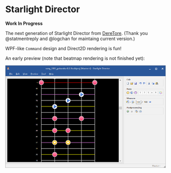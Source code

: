 ﻿# Starlight Director

**Work In Progress**

The next generation of Starlight Director from [DereTore](https://github.com/OpenCGSS/DereTore).
(Thank you @statmentreply and @logchan for maintaing current version.)

WPF-like `Command` design and Direct2D rendering is fun!

An early preview (note that beatmap rendering is not finished yet):

![Early Preview 5 Apr 2017](res/images/early_preview.png)
